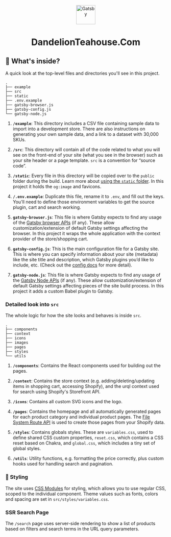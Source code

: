 <p align="center">
  <a href="https://www.dandelionteahouse.com">
    <img alt="Gatsby" src="" width="60" />
  </a>
</p>
<h1 align="center">
  DandelionTeahouse.Com
</h1>



## 🧐 What's inside?

A quick look at the top-level files and directories you'll see in this project.

    .
    ├── example
    ├── src
    ├── static
    ├── .env.example
    ├── gatsby-browser.js
    ├── gatsby-config.js
    └── gatsby-node.js

1. **`/example`**: This directory includes a CSV file containing sample data to import into a development store. There are also instructions on generating your own sample data, and a link to a dataset with 30,000 SKUs.

2. **`/src`**: This directory will contain all of the code related to what you will see on the front-end of your site (what you see in the browser) such as your site header or a page template. `src` is a convention for “source code”.

3. **`/static`**: Every file in this directory will be copied over to the `public` folder during the build. Learn more about [using the `static` folder](https://www.gatsbyjs.com/docs/how-to/images-and-media/static-folder/). In this project it holds the `og:image` and favicons.

4. **`/.env.example`**: Duplicate this file, rename it to `.env`, and fill out the keys. You'll need to define those environment variables to get the source plugin, cart and search working.

5. **`gatsby-browser.js`**: This file is where Gatsby expects to find any usage of the [Gatsby browser APIs](https://www.gatsbyjs.com/docs/browser-apis/) (if any). These allow customization/extension of default Gatsby settings affecting the browser. In this project it wraps the whole application with the context provider of the store/shopping cart.

6. **`gatsby-config.js`**: This is the main configuration file for a Gatsby site. This is where you can specify information about your site (metadata) like the site title and description, which Gatsby plugins you’d like to include, etc. (Check out the [config docs](https://www.gatsbyjs.com/docs/gatsby-config/) for more detail).

7. **`gatsby-node.js`**: This file is where Gatsby expects to find any usage of the [Gatsby Node APIs](https://www.gatsbyjs.com/docs/node-apis/) (if any). These allow customization/extension of default Gatsby settings affecting pieces of the site build process. In this project it adds a custom Babel plugin to Gatsby.

### Detailed look into `src`

The whole logic for how the site looks and behaves is inside `src`.

    .
    ├── components
    ├── context
    ├── icons
    ├── images
    ├── pages
    ├── styles
    └── utils

1.  **`/components`**: Contains the React components used for building out the pages.

2.  **`/context`**: Contains the store context (e.g. adding/deleting/updating items in shopping cart, accessing Shopify), and the urql context used for search using Shopify's Storefront API.

3.  **`/icons`**: Contains all custom SVG icons and the logo.

4.  **`/pages`**: Contains the homepage and all automatically generated pages for each product category and individual product pages. The [File System Route API](https://www.gatsbyjs.com/docs/reference/routing/file-system-route-api/) is used to create those pages from your Shopify data.

5.  **`/styles`**: Contains globals styles. These are `variables.css`, used to define shared CSS custom properties, `reset.css`, which contains a CSS reset based on Chakra, and `global.css`, which includes a tiny set of global styles.

6.  **`/utils`**: Utility functions, e.g. formatting the price correctly, plus custom hooks used for handling search and pagination.

### 🎨 Styling

The site uses [CSS Modules](https://github.com/css-modules/css-modules) for styling, which allows you to use regular CSS, scoped to the individual component. Theme values such as fonts, colors and spacing are set in `src/styles/variables.css`.

### SSR Search Page

The `/search` page uses server-side rendering to show a list of products based on filters and search terms in the URL query parameters.


